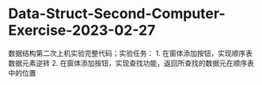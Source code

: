 # Data-Struct-Second-Computer-Exercise-2023-02-27
数据结构第二次上机实验完整代码；实验任务： 1. 在窗体添加按钮，实现顺序表数据元素逆转 2. 在窗体添加按钮，实现查找功能，返回所查找的数据元在顺序表中的位置
